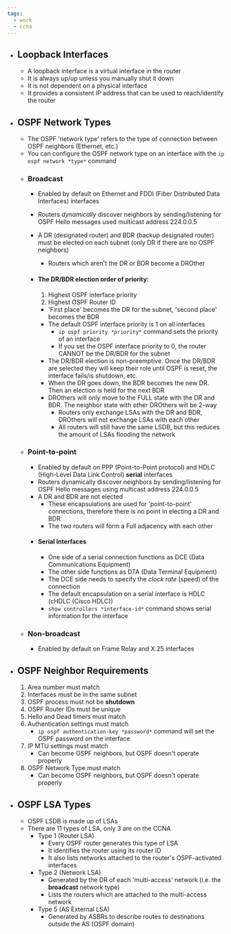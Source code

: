 ```yaml
---
tags:
  - work
  - ccna
---
```

- ## Loopback Interfaces
	- A loopback interface is a virtual interface in the router
	- It is always up/up unless you manually shut it down
	- It is not dependent on a physical interface
	- It provides a consistent IP address that can be used to reach/identify the router
- ## OSPF Network Types
	- The OSPF 'network type' refers to the type of connection between OSPF neighbors (Ethernet, etc.)
	- You can configure the OSPF network type on an interface with the `ip ospf network *type*` command
	- ### Broadcast
		- Enabled by default on Ethernet and FDDI (Fiber Distributed Data Interfaces) interfaces
		- Routers *dynamically* discover neighbors by sending/listening for OSPF Hello messages used multicast address 224.0.0.5
		- A DR (designated router) and BDR (backup designated router) must be elected on each subnet (only DR if there are no OSPF neighbors)
			- Routers which aren't the DR or BDR become a DROther
		- #### The DR/BDR election order of priority:
			1. Highest OSPF interface priority
			2. Highest OSPF Router ID
			
			- 'First place' becomes the DR for the subnet, 'second place' becomes the BDR
			- The default OSPF interface priority is 1 on all interfaces
				- `ip ospf priority *priority*` command sets the priority of an interface
				- If you set the OSPF interface priority to 0, the router CANNOT be the DR/BDR for the subnet
			- The DR/BDR election is non-preemptive. Once the DR/BDR are selected they will keep their role until OSPF is reset, the interface fails/is shutdown, etc.
			- When the DR goes down, the BDR becomes the new DR. Then an election is held for the next BDR
			- DROthers will only move to the FULL state with the DR and BDR. The neighbor state with other DROthers will be 2-way
				- Routers only exchange LSAs with the DR and BDR, DROthers will not exchange LSAs with each other
				- All routers will still have the same LSDB, but this reduces the amount of LSAs flooding the network
	- ### Point-to-point
		- Enabled by default on PPP (Point-to-Point protocol) and HDLC (High-Level Data Link Control) **serial** interfaces
		- Routers dynamically discover neighbors by sending/listening for OSPF Hello messages using multicast address 224.0.0.5
		- A DR and BDR are not elected
			- These encapsulations are used for 'point-to-point' connections, therefore there is no point in electing a DR and BDR
			- The two routers will form a Full adjacency with each other
		- #### Serial Interfaces
			- One side of a serial connection functions as DCE (Data Communications Equipment)
			- The other side functions as DTA (Data Terminal Equipment)
			- The DCE side needs to specify the *clock rate* (speed) of the connection
			- The default encapsulation on a serial interface is HDLC (cHDLC (Cisco HDLC))
			- `show controllers *interface-id*` command shows serial information for the interface
	- ### Non-broadcast
		- Enabled by default on Frame Relay and X.25 interfaces
- ## OSPF Neighbor Requirements
	1. Area number must match
	2. Interfaces must be in the same subnet
	3. OSPF process must not be **shutdown**
	4. OSPF Router IDs must be unique
	5. Hello and Dead timers must match
	6. Authentication settings must match
		- `ip ospf authentication-key *password*` command will set the OSPF password on the interface
	7. IP MTU settings must match
		- Can become OSPF neighbors, but OSPF doesn't operate properly
	8. OSPF Network Type must match
		- Can become OSPF neighbors, but OSPF doesn't operate properly
- ## OSPF LSA Types
	- OSPF LSDB is made up of LSAs
	- There are 11 types of LSA, only 3 are on the CCNA
		- Type 1 (Router LSA)
			- Every OSPF router generates this type of LSA
			- It identifies the router using its router ID
			- It also lists networks attached to the router's OSPF-activated interfaces
		- Type 2 (Network LSA)
			- Generated by the DR of each 'multi-access' network (i.e. the **broadcast** network type)
			- Lists the routers which are attached to the multi-access network
		- Type 5 (AS External LSA)
			- Generated by ASBRs to describe routes to destinations outside the AS (OSPF domain)